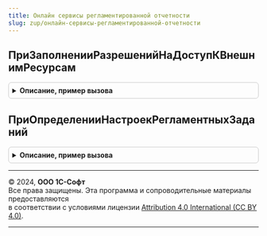 ```yaml
---
title: Онлайн сервисы регламентированной отчетности
slug: zup/онлайн-сервисы-регламентированной-отчетности
---
```



## ПриЗаполненииРазрешенийНаДоступКВнешнимРесурсам
<details style="margin: 1em 0; padding: 0.5em; border: 1px solid #ccc; border-radius: 6px;">

<summary style="font-weight: bold; cursor: pointer;">Описание, пример вызова</summary>

```bsl

// См. РаботаВБезопасномРежимеПереопределяемый.ПриЗаполненииРазрешенийНаДоступКВнешнимРесурсам.
//
Процедура ПриЗаполненииРазрешенийНаДоступКВнешнимРесурсам(ЗапросыРазрешений) Экспорт
```

Пример вызова
```bsl
ОнлайнСервисыРегламентированнойОтчетности.ПриЗаполненииРазрешенийНаДоступКВнешнимРесурсам(ЗапросыРазрешений) 
```
</details>

## ПриОпределенииНастроекРегламентныхЗаданий
<details style="margin: 1em 0; padding: 0.5em; border: 1px solid #ccc; border-radius: 6px;">

<summary style="font-weight: bold; cursor: pointer;">Описание, пример вызова</summary>

```bsl

// Определяет следующие свойств регламентных заданий:
//  - зависимость от функциональных опций.
//  - возможность выполнения в различных режимах работы программы.
//  - прочие параметры.
//
// Параметры:
//  Настройки - ТаблицаЗначений - таблица значений с колонками:
//    * РегламентноеЗадание - ОбъектМетаданных:РегламентноеЗадание - регламентное задание.
//    * ФункциональнаяОпция - ОбъектМетаданных:ФункциональнаяОпция - функциональная опция,
//        от которой зависит регламентное задание.
//    * ЗависимостьПоИ      - Булево - если регламентное задание зависит более, чем
//        от одной функциональной опции и его необходимо включать только тогда,
//        когда все функциональные опции включены, то следует указывать Истина
//        для каждой зависимости.
//        По умолчанию Ложь - если хотя бы одна функциональная опция включена,
//        то регламентное задание тоже включено.
//    * ВключатьПриВключенииФункциональнойОпции - Булево, Неопределено - если Ложь, то при
//        включении функциональной опции регламентное задание не будет включаться. Значение
//        Неопределено соответствует значению Истина.
//        По умолчанию - неопределено.
//    * ДоступноВПодчиненномУзлеРИБ - Булево, Неопределено - Истина или Неопределено, если регламентное
//        задание доступно в РИБ.
//        По умолчанию - неопределено.
//    * ДоступноВАвтономномРабочемМесте - Булево, Неопределено - Истина или Неопределено, если регламентное
//        задание доступно в автономном рабочем месте.
//        По умолчанию - неопределено.
//    * ДоступноВМоделиСервиса      - Булево, Неопределено - Истина или Неопределено, если регламентное
//        задание доступно в модели сервиса.
//        По умолчанию - неопределено.
//    * РаботаетСВнешнимиРесурсами  - Булево - Истина, если регламентное задание модифицирует данные
//        во внешних источниках (получение почты, синхронизация данных и т.п.).
//        По умолчанию - Ложь.
//    * Параметризуется             - Булево - Истина, если регламентное задание параметризованное.
//        По умолчанию - Ложь.
//
// Например:
//	Настройка = Настройки.Добавить();
//	Настройка.РегламентноеЗадание = Метаданные.РегламентныеЗадания.ОбновлениеСтатусовДоставкиSMS;
//	Настройка.ФункциональнаяОпция = Метаданные.ФункциональныеОпции.ИспользоватьПочтовыйКлиент;
//	Настройка.ДоступноВМоделиСервиса = Ложь;
//
Процедура ПриОпределенииНастроекРегламентныхЗаданий(Настройки) Экспорт
```

Пример вызова
```bsl
ОнлайнСервисыРегламентированнойОтчетности.ПриОпределенииНастроекРегламентныхЗаданий(Настройки) 
```
</details>

---

© 2024, **ООО 1С-Софт**  
Все права защищены. Эта программа и сопроводительные материалы предоставляются  
в соответствии с условиями лицензии [Attribution 4.0 International (CC BY 4.0)](https://creativecommons.org/licenses/by/4.0/legalcode).

---
